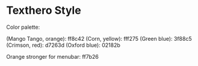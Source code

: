 # Texthero Style

Color palette:

(Mango Tango, orange): ff8c42
(Corn, yellow): fff275
(Green blue): 3f88c5
(Crimson, red): d7263d
(Oxford blue): 02182b


Orange stronger for menubar: ff7b26
